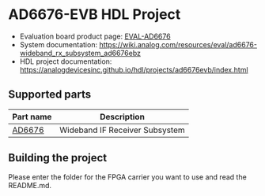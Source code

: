 # AD6676-EVB HDL Project

- Evaluation board product page: [EVAL-AD6676](https://www.analog.com/eval-AD6676)
- System documentation: https://wiki.analog.com/resources/eval/ad6676-wideband_rx_subsystem_ad6676ebz
- HDL project documentation: https://analogdevicesinc.github.io/hdl/projects/ad6676evb/index.html

## Supported parts

| Part name                               | Description                    |
|-----------------------------------------|--------------------------------|
| [AD6676](https://www.analog.com/ad6676) | Wideband IF Receiver Subsystem |

## Building the project

Please enter the folder for the FPGA carrier you want to use and read the README.md.